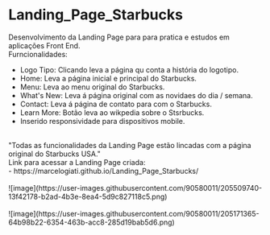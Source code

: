# Landing_Page_Starbucks

Desenvolvimento da Landing Page para para pratica e estudos em aplicações Front End.<br>
Furncionalidades:<br>
- Logo Tipo: Clicando leva a página qu conta a história do logotipo.<br>
- Home: Leva a página inicial e principal do Starbucks.<br>
- Menu: Leva ao menu original do Starbucks.<br>
- What's New: Leva á página original com as novidaes do dia / semana.<br>
- Contact: Leva á página de contato para com o Starbucks.<br>
- Learn More: Botão leva ao wikpedia sobre o Stsrbucks.<br>
- Inserido responsividade para dispositivos mobile.
<br>
"Todas as funcionalidades da Landing Page estão lincadas com a página original do Starbucks USA."<br>
  Link para acessar a Landing Page criada:<br>
  - https://marcelogiati.github.io/Landing_Page_Starbucks/  
 <br>
 <br>
![image](https://user-images.githubusercontent.com/90580011/205509740-13f42178-b2ad-4b3e-8ea4-5d9c827118c5.png)<br>
<br>
![image](https://user-images.githubusercontent.com/90580011/205171365-64b98b22-6354-463b-acc8-285d19bab5d6.png)

